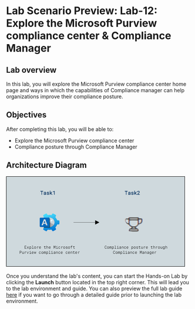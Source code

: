 # Lab Scenario Preview: Lab-12: Explore the Microsoft Purview compliance center & Compliance Manager

## Lab overview

In this lab, you will explore the Microsoft Purview compliance center home page and ways in which the capabilities of Compliance manager can help organizations improve their compliance posture.

## Objectives

After completing this lab, you will be able to:

- Explore the Microsoft Purview compliance center
- Compliance posture through Compliance Manager

## Architecture Diagram

![](./Images/preview12.png)

Once you understand the lab's content, you can start the Hands-on Lab by clicking the **Launch** button located in the top right corner. This will lead you to the lab environment and guide. You can also preview the full lab guide [here](https://experience.cloudlabs.ai/#/labguidepreview/138a16af-5c3a-474e-9373-9dd108a29d92) if you want to go through a detailed guide prior to launching the lab environment.
